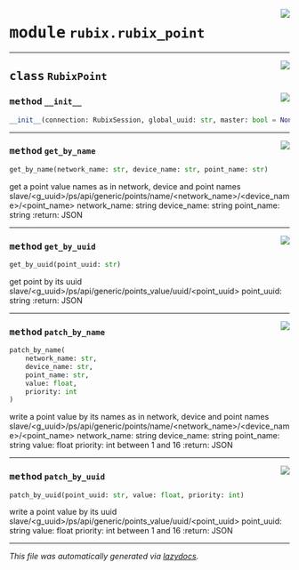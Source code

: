 <!-- markdownlint-disable -->

<a href="../rubix/rubix_point.py#L0"><img align="right" style="float:right;" src="https://img.shields.io/badge/-source-cccccc?style=flat-square"></a>

# <kbd>module</kbd> `rubix.rubix_point`






---

<a href="../rubix/rubix_point.py#L5"><img align="right" style="float:right;" src="https://img.shields.io/badge/-source-cccccc?style=flat-square"></a>

## <kbd>class</kbd> `RubixPoint`




<a href="../rubix/rubix_point.py#L6"><img align="right" style="float:right;" src="https://img.shields.io/badge/-source-cccccc?style=flat-square"></a>

### <kbd>method</kbd> `__init__`

```python
__init__(connection: RubixSession, global_uuid: str, master: bool = None)
```








---

<a href="../rubix/rubix_point.py#L75"><img align="right" style="float:right;" src="https://img.shields.io/badge/-source-cccccc?style=flat-square"></a>

### <kbd>method</kbd> `get_by_name`

```python
get_by_name(network_name: str, device_name: str, point_name: str)
```

get a point value names as in network, device and point names slave/<g_uuid>/ps/api/generic/points/name/<network_name>/<device_name>/<point_name> network_name: string device_name: string point_name: string :return: JSON 

---

<a href="../rubix/rubix_point.py#L15"><img align="right" style="float:right;" src="https://img.shields.io/badge/-source-cccccc?style=flat-square"></a>

### <kbd>method</kbd> `get_by_uuid`

```python
get_by_uuid(point_uuid: str)
```

get point by its uuid slave/<g_uuid>/ps/api/generic/points_value/uuid/<point_uuid> point_uuid: string :return: JSON 

---

<a href="../rubix/rubix_point.py#L50"><img align="right" style="float:right;" src="https://img.shields.io/badge/-source-cccccc?style=flat-square"></a>

### <kbd>method</kbd> `patch_by_name`

```python
patch_by_name(
    network_name: str,
    device_name: str,
    point_name: str,
    value: float,
    priority: int
)
```

write a point value by its names as in network, device and point names slave/<g_uuid>/ps/api/generic/points/name/<network_name>/<device_name>/<point_name> network_name: string device_name: string point_name: string value: float priority: int between 1 and 16 :return: JSON 

---

<a href="../rubix/rubix_point.py#L29"><img align="right" style="float:right;" src="https://img.shields.io/badge/-source-cccccc?style=flat-square"></a>

### <kbd>method</kbd> `patch_by_uuid`

```python
patch_by_uuid(point_uuid: str, value: float, priority: int)
```

write a point value by its uuid slave/<g_uuid>/ps/api/generic/points_value/uuid/<point_uuid> point_uuid: string value: float priority: int between 1 and 16 :return: JSON 




---

_This file was automatically generated via [lazydocs](https://github.com/ml-tooling/lazydocs)._
